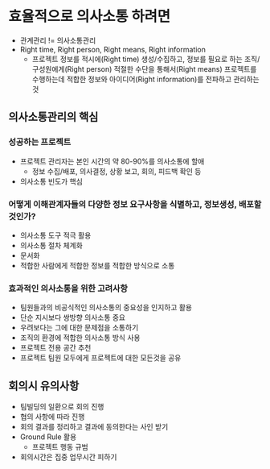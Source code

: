 # 효율적으로 의사소통 하려면

- 관계관리 != 의사소통관리
- Right time, Right person, Right means, Right information
  - 프로젝트 정보를 적시에(Right time) 생성/수집하고, 정보를 필요로 하는 조직/구성원에게(Right person) 적절한 수단을 통해서(Right means) 프로젝트를 수행하는데 적합한 정보와 아이디어(Right information)를 전파하고 관리하는 것

## 의사소통관리의 핵심

### 성공하는 프로젝트

- 프로젝트 관리자는 본인 시간의 약 80-90%를 의사소통에 할애
  - 정보 수집/배포, 의사결정, 상황 보고, 회의, 피드백 확인 등
- 의사소통 빈도가 핵심

### 어떻게 이해관계자들의 다양한 정보 요구사항을 식별하고, 정보생성, 배포할 것인가?

- 의사소통 도구 적극 활용
- 의사소통 절차 체계화
- 문서화
- 적합한 사람에게 적합한 정보를 적합한 방식으로 소통

### 효과적인 의사소통을 위한 고려사항

- 팀원들과의 비공식적인 의사소통의 중요성을 인지하고 활용
- 단순 지시보다 쌍방향 의사소통 중요
- 우려보다는 그에 대한 문제점을 소통하기
- 조직의 환경에 적합한 의사소통 방식 사용
- 프로젝트 전용 공간 추천
- 프로젝트 팀원 모두에게 프로젝트에 대한 모든것을 공유

## 회의시 유의사항

- 팀빌딩의 일환으로 회의 진행
- 협의 사항에 따라 진행
- 회의 결과를 정리하고 결과에 동의한다는 사인 받기
- Ground Rule 활용
  - 프로젝트 행동 규범
- 회의시간은 집중 업무시간 피하기
